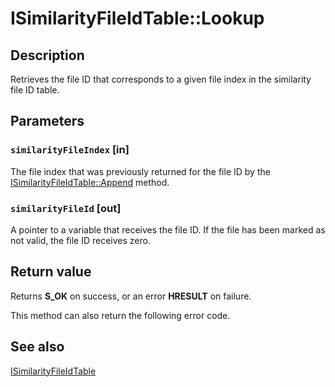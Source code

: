 # ISimilarityFileIdTable::Lookup

## Description

Retrieves the file ID that corresponds to a given file index in the similarity file ID table.

## Parameters

### `similarityFileIndex` [in]

The file index that was previously returned for the file ID by the [ISimilarityFileIdTable::Append](https://learn.microsoft.com/previous-versions/windows/desktop/api/msrdc/nf-msrdc-isimilarityfileidtable-append) method.

### `similarityFileId` [out]

A pointer to a variable that receives the file ID. If the file has been marked as not valid, the file ID receives zero.

## Return value

Returns **S_OK** on success, or an error **HRESULT** on failure.

This method can also return the following error code.

## See also

[ISimilarityFileIdTable](https://learn.microsoft.com/previous-versions/windows/desktop/api/msrdc/nn-msrdc-isimilarityfileidtable)